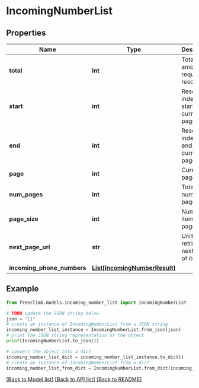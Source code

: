 # IncomingNumberList


## Properties

Name | Type | Description | Notes
------------ | ------------- | ------------- | -------------
**total** | **int** | Total amount of requested resource. | [optional] 
**start** | **int** | Resource index at start of current page | [optional] 
**end** | **int** | Resource index at end of current page | [optional] 
**page** | **int** | Current page | [optional] 
**num_pages** | **int** | Total number of pages | [optional] 
**page_size** | **int** | Number of items per page | [optional] 
**next_page_uri** | **str** | Uri to retrieve the next page of items | [optional] 
**incoming_phone_numbers** | [**List[IncomingNumberResult]**](IncomingNumberResult.md) |  | [optional] 

## Example

```python
from freeclimb.models.incoming_number_list import IncomingNumberList

# TODO update the JSON string below
json = "{}"
# create an instance of IncomingNumberList from a JSON string
incoming_number_list_instance = IncomingNumberList.from_json(json)
# print the JSON string representation of the object
print(IncomingNumberList.to_json())

# convert the object into a dict
incoming_number_list_dict = incoming_number_list_instance.to_dict()
# create an instance of IncomingNumberList from a dict
incoming_number_list_from_dict = IncomingNumberList.from_dict(incoming_number_list_dict)
```
[[Back to Model list]](../README.md#documentation-for-models) [[Back to API list]](../README.md#documentation-for-api-endpoints) [[Back to README]](../README.md)


